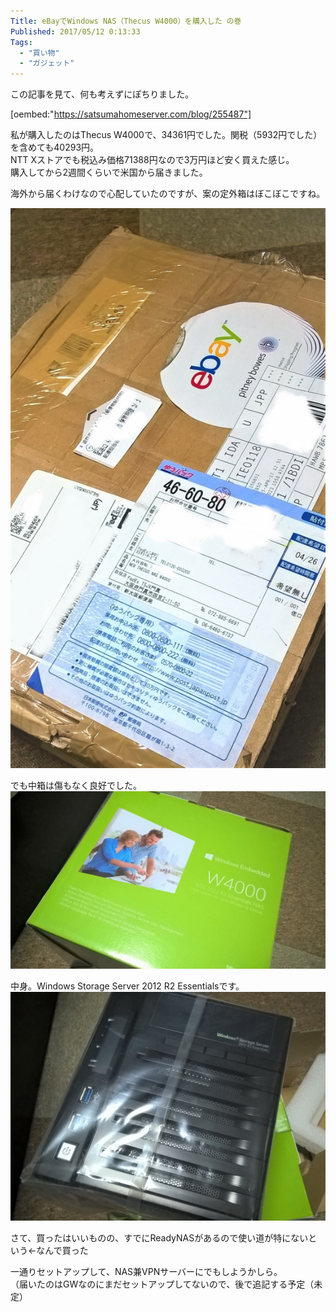 ```yaml
---
Title: eBayでWindows NAS（Thecus W4000）を購入した の巻
Published: 2017/05/12 0:13:33
Tags:
  - "買い物"
  - "ガジェット"
---
```

この記事を見て、何も考えずにぽちりました。  

[oembed:"https://satsumahomeserver.com/blog/255487"]

私が購入したのはThecus W4000で、34361円でした。関税（5932円でした）を含めても40293円。  
NTT Xストアでも税込み価格71388円なので3万円ほど安く買えた感じ。  
購入してから2週間くらいで米国から届きました。  

海外から届くわけなので心配していたのですが、案の定外箱はぼこぼこですね。  

![](20170512000703.jpg) 

でも中箱は傷もなく良好でした。  
![](20170503211927.jpg) 

中身。Windows Storage Server 2012 R2 Essentialsです。  
![](20170503212127.jpg) 

さて、買ったはいいものの、すでにReadyNASがあるので使い道が特にないという←なんで買った  

一通りセットアップして、NAS兼VPNサーバーにでもしようかしら。  
（届いたのはGWなのにまだセットアップしてないので、後で追記する予定（未定）